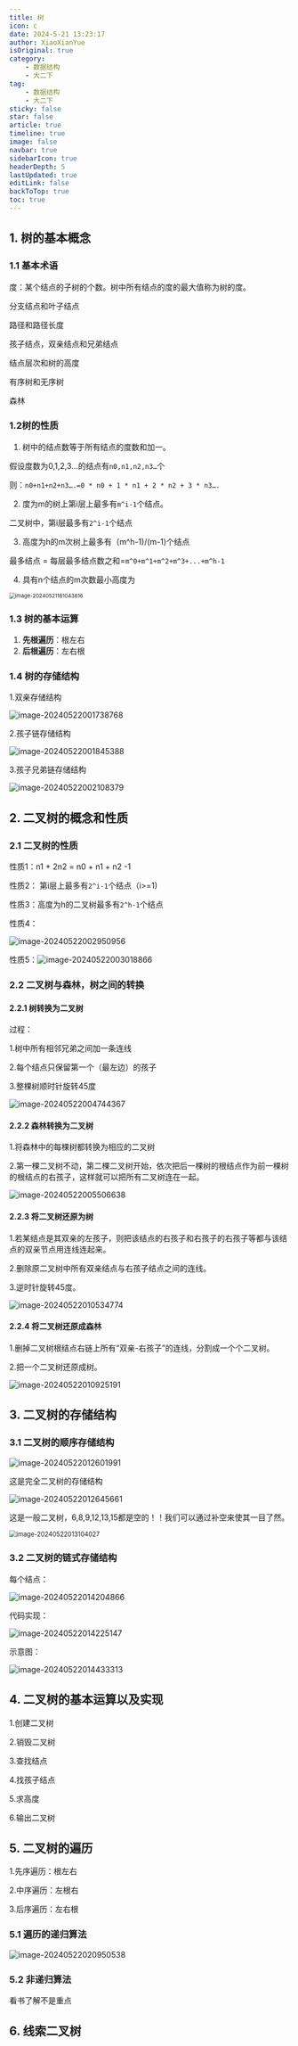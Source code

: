 ```yaml
---
title: 树
icon: c
date: 2024-5-21 13:23:17
author: XiaoXianYue
isOriginal: true
category: 
    - 数据结构
    - 大二下
tag:
    - 数据结构
    - 大二下
sticky: false
star: false
article: true
timeline: true
image: false
navbar: true
sidebarIcon: true
headerDepth: 5
lastUpdated: true
editLink: false
backToTop: true
toc: true
---
```


## 1. 树的基本概念

### 1.1 基本术语

度：某个结点的子树的个数。树中所有结点的度的最大值称为树的度。

分支结点和叶子结点

路径和路径长度

孩子结点，双亲结点和兄弟结点

结点层次和树的高度

有序树和无序树

森林

### 1.2树的性质

1. 树中的结点数等于所有结点的度数和加一。

假设度数为0,1,2,3…的结点有`n0,n1,n2,n3…`个

则：`n0+n1+n2+n3….=0 * n0 + 1 * n1 + 2 * n2 + 3 * n3….`

2. 度为m的树上第i层上最多有`m^i-1`个结点。

二叉树中，第i层最多有`2^i-1`个结点

3. 高度为h的m次树上最多有（m^h-1)/(m-1)个结点

最多结点 = 每层最多结点数之和=`m^0+m^1+m^2+m^3+...+m^h-1`

4. 具有n个结点的m次数最小高度为

<img src="./04.assets/image-20240521181043616.png" alt="image-20240521181043616" style="zoom:67%;" />

### 1.3 树的基本运算

1. **先根遍历**：根左右
2. **后根遍历**：左右根



### 1.4 树的存储结构

1.双亲存储结构

![image-20240522001738768](./04.assets/image-20240522001738768.png)

2.孩子链存储结构

![image-20240522001845388](./04.assets/image-20240522001845388.png)

3.孩子兄弟链存储结构

![image-20240522002108379](./04.assets/image-20240522002108379.png)



## 2. 二叉树的概念和性质

### 2.1 二叉树的性质

性质1：n1 + 2n2 = n0 + n1 + n2 -1

性质2： 第i层上最多有`2^i-1`个结点（i>=1)

性质3：高度为h的二叉树最多有`2^h-1`个结点

性质4：

![image-20240522002950956](./04.assets/image-20240522002950956.png)

性质5：![image-20240522003018866](./04.assets/image-20240522003018866.png)

### 2.2 二叉树与森林，树之间的转换

#### 2.2.1 树转换为二叉树

过程：

1.树中所有相邻兄弟之间加一条连线

2.每个结点只保留第一个（最左边）的孩子

3.整棵树顺时针旋转45度

![image-20240522004744367](./04.assets/image-20240522004744367.png)

#### 2.2.2 森林转换为二叉树

1.将森林中的每棵树都转换为相应的二叉树

2.第一棵二叉树不动，第二棵二叉树开始，依次把后一棵树的根结点作为前一棵树的根结点的右孩子，这样就可以把所有二叉树连在一起。

![image-20240522005506638](./04.assets/image-20240522005506638.png)

#### 2.2.3 将二叉树还原为树

1.若某结点是其双亲的左孩子，则把该结点的右孩子和右孩子的右孩子等都与该结点的双亲节点用连线连起来。

2.删除原二叉树中所有双亲结点与右孩子结点之间的连线。

3.逆时针旋转45度。

![image-20240522010534774](./04.assets/image-20240522010534774.png)

#### 2.2.4 将二叉树还原成森林

1.删掉二叉树根结点右链上所有“双亲-右孩子”的连线，分割成一个个二叉树。

2.把一个二叉树还原成树。

![image-20240522010925191](./04.assets/image-20240522010925191.png)



## 3.  二叉树的存储结构

### 3.1 二叉树的顺序存储结构

![image-20240522012601991](./04.assets/image-20240522012601991.png)

这是完全二叉树的存储结构

![image-20240522012645661](./04.assets/image-20240522012645661.png)

这是一般二叉树，6,8,9,12,13,15都是空的！！我们可以通过补空来使其一目了然。

<img src="./04.assets/image-20240522013104027.png" alt="image-20240522013104027" style="zoom:80%;" />

### 3.2 二叉树的链式存储结构

每个结点：

![image-20240522014204866](./04.assets/image-20240522014204866.png)

代码实现：

![image-20240522014225147](./04.assets/image-20240522014225147.png)

示意图：

![image-20240522014433313](./04.assets/image-20240522014433313.png)





## 4. 二叉树的基本运算以及实现

1.创建二叉树

2.销毁二叉树

3.查找结点

4.找孩子结点

5.求高度

6.输出二叉树



## 5. 二叉树的遍历

1.先序遍历：根左右

2.中序遍历：左根右

3.后序遍历：左右根

### 5.1 遍历的递归算法

![image-20240522020950538](./04.assets/image-20240522020950538.png)

### 5.2 非递归算法

看书了解不是重点



## 6. 线索二叉树

